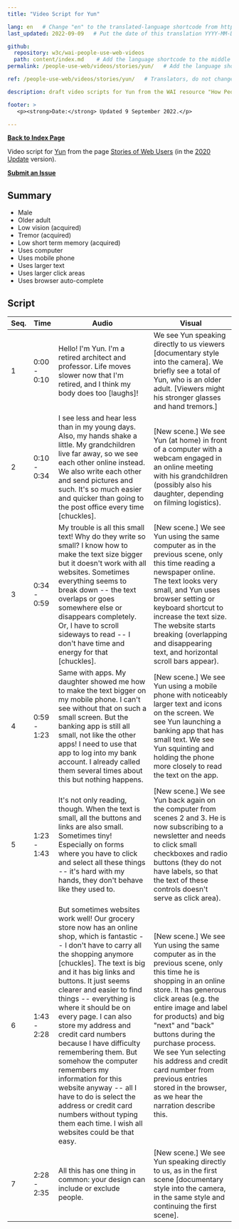 ```yaml
---
title: "Video Script for Yun"

lang: en   # Change "en" to the translated-language shortcode from https://www.iana.org/assignments/language-subtag-registry/language-subtag-registry
last_updated: 2022-09-09   # Put the date of this translation YYYY-MM-DD (with month in the middle)

github:
  repository: w3c/wai-people-use-web-videos
  path: content/index.md    # Add the language shortcode to the middle of the filename, for example: content/index.fr.md
permalink: /people-use-web/videos/stories/yun/   # Add the language shortcode to the end, with no slash at end, for example: /link/to/page/fr

ref: /people-use-web/videos/stories/yun/   # Translators, do not change this

description: draft video scripts for Yun from the WAI resource "How People with Disabilities Use the Web"

footer: >
   <p><strong>Date:</strong> Updated 9 September 2022.</p>

---
```


**[Back to Index Page](../../)**

Video script for [Yun](https://deploy-preview-113--wai-people-use-web.netlify.app/people-use-web/user-stories-nine/) from the page [Stories of Web Users](https://deploy-preview-113--wai-people-use-web.netlify.app/people-use-web/user-stories/) (in the [2020 Update](https://github.com/w3c/wai-people-use-web/wiki/Persona-development) version).

**[Submit an Issue](https://github.com/w3c/wai-people-use-web-videos/issues/new?title=[Yun])**

## Summary

* Male
* Older adult
* Low vision (acquired)
* Tremor (acquired)
* Low short term memory (acquired)
* Uses computer
* Uses mobile phone
* Uses larger text
* Uses larger click areas
* Uses browser auto-complete

## Script

| Seq. | Time | Audio | Visual |
| --- | --- | --- | --- |
| 1 | 0:00 - 0:10 | Hello! I'm Yun. I'm a retired architect and professor. Life moves slower now that I'm retired, and I think my body does too [laughs]! | We see Yun speaking directly to us viewers [documentary style into the camera]. We briefly see a total of Yun, who is an older adult.  [Viewers might his stronger glasses and hand tremors.] |
| 2 | 0:10 - 0:34 | I see less and hear less than in my young days. Also, my hands shake a little. My grandchildren live far away, so we see each other online instead. We also write each other and send pictures and such. It's so much easier and quicker than going to the post office every time [chuckles]. | [New scene.] We see Yun (at home) in front of a computer with a webcam engaged in an online meeting with his grandchildren (possibly also his daughter, depending on filming logistics). |
| 3 | 0:34 - 0:59 | My trouble is all this small text! Why do they write so small? I know how to make the text size bigger but it doesn't work with all websites. Sometimes everything seems to break down -- the text overlaps or goes somewhere else or disappears completely. Or, I have to scroll sideways to read -- I don't have time and energy for that [chuckles]. | [New scene.] We see Yun using the same computer as in the previous scene, only this time reading a newspaper online. The text looks very small, and Yun uses browser setting or keyboard shortcut to increase the text size. The website starts breaking (overlapping and disappearing text, and horizontal scroll bars appear). |
| 4 | 0:59 - 1:23 | Same with apps. My daughter showed me how to make the text bigger on my mobile phone. I can't see without that on such a small screen. But the banking app is still all small, not like the other apps! I need to use that app to log into my bank account. I already called them several times about this but nothing happens. | [New scene.] We see Yun using a mobile phone with noticeably larger text and icons on the screen. We see Yun launching a banking app that has small text. We see Yun squinting and holding the phone more closely to read the text on the app. |
| 5 | 1:23 - 1:43 | It's not only reading, though. When the text is small, all the buttons and links are also small. Sometimes tiny! Especially on forms where you have to click and select all these things -- it's hard with my hands, they don't behave like they used to. | [New scene.] We see Yun back again on the computer from scenes 2 and 3. He is now subscribing to a newsletter and needs to click small checkboxes and radio buttons (they do not have labels, so that the text of these controls doesn't serve as click area). |
| 6 | 1:43 - 2:28 | But sometimes websites work well! Our grocery store now has an online shop, which is fantastic -- I don't have to carry all the shopping anymore [chuckles]. The text is big and it has big links and buttons. It just seems clearer and easier to find things -- everything is where it should be on every page. I can also store my address and credit card numbers because I have difficulty remembering them. But somehow the computer remembers my information for this website anyway -- all I have to do is select the address or credit card numbers without typing them each time. I wish all websites could be that easy. | [New scene.] We see Yun using the same computer as in the previous scene, only this time he is shopping in an online store. It has generous click areas (e.g. the entire image and label for products) and big "next" and "back" buttons during the purchase process. We see Yun selecting his address and credit card number from previous entries stored in the browser, as we hear the narration describe this. |
| 7 | 2:28 - 2:35 | All this has one thing in common: your design can include or exclude people. | [New scene.] We see Yun speaking directly to us, as in the first scene [documentary style into the camera, in the same style and continuing the first scene]. |
